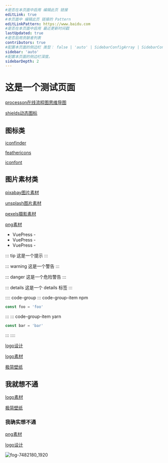 ```yaml
---
#是否在本页面中启用 编辑此页 链接
editLink: true
#本页面中 编辑此页 链接的 Pattern 
editLinkPattern: https://www.baidu.com
#是否在本页面中启用 最近更新时间戳 
lastUpdated: true
#是否启用贡献者列表
contributors: true
#配置本页面的侧边栏 类型： false | 'auto' | SidebarConfigArray | SidebarConfigObject
sidebar: 'auto'
#配置本页面的侧边栏深度。
sidebarDepth: 2
---
```


# 这是一个测试页面

[processon在线流程图思维导图](https://www.processon.com)

[shields动态图标](https://shields.io)

## 图标类

[iconfinder](https://www.iconfinder.com/)

[feathericons](https://feathericons.com/)

[iconfont](https://www.iconfont.cn/)

## 图片素材类

[pixabay图片素材](https://pixabay.com/zh/)

[unsplash图片素材](https://unsplash.com/)

[pexels摄影素材](https://www.pexels.com/zh-cn/)

[png素材](https://pluspng.com/)

- VuePress - <Badge type="tip" text="v2" vertical="top" />
- VuePress - <Badge type="warning" text="v2" vertical="middle" />
- VuePress - <Badge type="danger" text="v2" vertical="bottom" />

::: tip
这是一个提示
:::

::: warning
这是一个警告
:::

::: danger
这是一个危险警告
:::

::: details
这是一个 details 标签
:::

:::: code-group
::: code-group-item npm
```ts
const foo = 'foo'
```
:::
::: code-group-item yarn
```ts
const bar = 'bar'
```
:::
::::



[logo设计](https://www.uugai.com/)

[logo素材](https://www.logosc.cn/logo/)

[极简壁纸](https://bz.zzzmh.cn/index)


## 我就想不通
[logo素材](https://www.logosc.cn/logo/)

[极简壁纸](https://bz.zzzmh.cn/index)

### 我确实想不通
[png素材](https://pluspng.com/)

[logo设计](https://www.uugai.com/)

![fog-7482180_1920](https://file.bbzy.online//blog/fog-7482180_1920.jpg)
